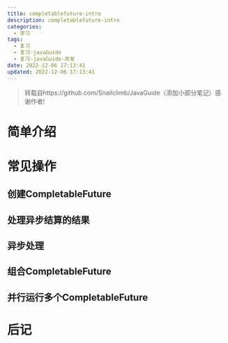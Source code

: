 ```yaml
---
title: completablefuture-intro
description: completablefuture-intro
categories:
  - 学习
tags:
  - 复习
  - 复习-javaGuide
  - 复习-javaGuide-并发
date: 2022-12-06 17:13:41
updated: 2022-12-06 17:13:41
---
```


> 转载自https://github.com/Snailclimb/JavaGuide（添加小部分笔记）感谢作者!

# 简单介绍

# 常见操作

## 创建CompletableFuture

## 处理异步结算的结果

## 异步处理

## 组合CompletableFuture

## 并行运行多个CompletableFuture

# 后记

